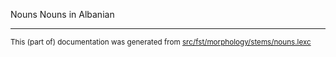 Nouns
Nouns in Albanian

* * *

<small>This (part of) documentation was generated from [src/fst/morphology/stems/nouns.lexc](https://github.com/giellalt/lang-sqi/blob/main/src/fst/morphology/stems/nouns.lexc)</small>
